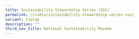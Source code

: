 ```yaml
---
title: Sustainability Stewardship Series (SSS)
permalink: /cradle/sustainability-stewardship-series-sss/
variant: tiptap
description: ""
third_nav_title: National Sustainability Moveme
---
```

